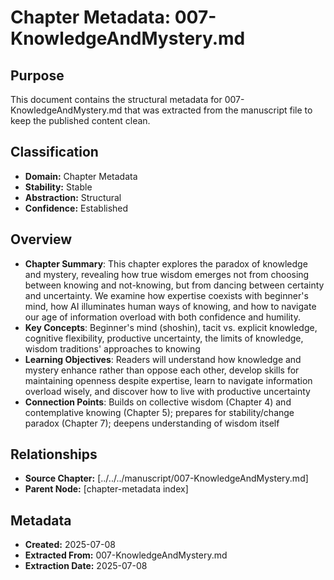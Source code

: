 # Chapter Metadata: 007-KnowledgeAndMystery.md

## Purpose
This document contains the structural metadata for 007-KnowledgeAndMystery.md that was extracted from the manuscript file to keep the published content clean.

## Classification
- **Domain:** Chapter Metadata
- **Stability:** Stable
- **Abstraction:** Structural
- **Confidence:** Established

## Overview
- **Chapter Summary**: This chapter explores the paradox of knowledge and mystery, revealing how true wisdom emerges not from choosing between knowing and not-knowing, but from dancing between certainty and uncertainty. We examine how expertise coexists with beginner's mind, how AI illuminates human ways of knowing, and how to navigate our age of information overload with both confidence and humility.
- **Key Concepts**: Beginner's mind (shoshin), tacit vs. explicit knowledge, cognitive flexibility, productive uncertainty, the limits of knowledge, wisdom traditions' approaches to knowing
- **Learning Objectives**: Readers will understand how knowledge and mystery enhance rather than oppose each other, develop skills for maintaining openness despite expertise, learn to navigate information overload wisely, and discover how to live with productive uncertainty
- **Connection Points**: Builds on collective wisdom (Chapter 4) and contemplative knowing (Chapter 5); prepares for stability/change paradox (Chapter 7); deepens understanding of wisdom itself


## Relationships
- **Source Chapter:** [../../../manuscript/007-KnowledgeAndMystery.md]
- **Parent Node:** [chapter-metadata index]

## Metadata
- **Created:** 2025-07-08
- **Extracted From:** 007-KnowledgeAndMystery.md
- **Extraction Date:** 2025-07-08
